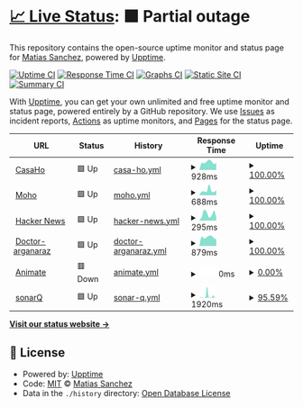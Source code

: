 # [📈 Live Status](https://demo.upptime.js.org): <!--live status--> **🟧 Partial outage**

This repository contains the open-source uptime monitor and status page for [Matias Sanchez](https://demo.upptime.js.org), powered by [Upptime](https://github.com/upptime/upptime).

[![Uptime CI](https://github.com/MatiasL13/status-page/workflows/Uptime%20CI/badge.svg)](https://github.com/MatiasL13/status-page/actions?query=workflow%3A%22Uptime+CI%22)
[![Response Time CI](https://github.com/MatiasL13/status-page/workflows/Response%20Time%20CI/badge.svg)](https://github.com/MatiasL13/status-page/actions?query=workflow%3A%22Response+Time+CI%22)
[![Graphs CI](https://github.com/MatiasL13/status-page/workflows/Graphs%20CI/badge.svg)](https://github.com/MatiasL13/status-page/actions?query=workflow%3A%22Graphs+CI%22)
[![Static Site CI](https://github.com/MatiasL13/status-page/workflows/Static%20Site%20CI/badge.svg)](https://github.com/MatiasL13/status-page/actions?query=workflow%3A%22Static+Site+CI%22)
[![Summary CI](https://github.com/MatiasL13/status-page/workflows/Summary%20CI/badge.svg)](https://github.com/MatiasL13/status-page/actions?query=workflow%3A%22Summary+CI%22)

With [Upptime](https://upptime.js.org), you can get your own unlimited and free uptime monitor and status page, powered entirely by a GitHub repository. We use [Issues](https://github.com/MatiasL13/status-page/issues) as incident reports, [Actions](https://github.com/MatiasL13/status-page/actions) as uptime monitors, and [Pages](https://demo.upptime.js.org) for the status page.

<!--start: status pages-->
<!-- This summary is generated by Upptime (https://github.com/upptime/upptime) -->
<!-- Do not edit this manually, your changes will be overwritten -->
<!-- prettier-ignore -->
| URL | Status | History | Response Time | Uptime |
| --- | ------ | ------- | ------------- | ------ |
| <img alt="" src="https://favicons.githubusercontent.com/www.intranet-casaho.com.ar" height="13"> [CasaHo](http://www.intranet-casaho.com.ar) | 🟩 Up | [casa-ho.yml](https://github.com/MatiasL13/status-page/commits/HEAD/history/casa-ho.yml) | <details><summary><img alt="Response time graph" src="./graphs/casa-ho/response-time-week.png" height="20"> 928ms</summary><br><a href="https://demo.upptime.js.org/history/casa-ho"><img alt="Response time 1673" src="https://img.shields.io/endpoint?url=https%3A%2F%2Fraw.githubusercontent.com%2FMatiasL13%2Fstatus-page%2FHEAD%2Fapi%2Fcasa-ho%2Fresponse-time.json"></a><br><a href="https://demo.upptime.js.org/history/casa-ho"><img alt="24-hour response time 755" src="https://img.shields.io/endpoint?url=https%3A%2F%2Fraw.githubusercontent.com%2FMatiasL13%2Fstatus-page%2FHEAD%2Fapi%2Fcasa-ho%2Fresponse-time-day.json"></a><br><a href="https://demo.upptime.js.org/history/casa-ho"><img alt="7-day response time 928" src="https://img.shields.io/endpoint?url=https%3A%2F%2Fraw.githubusercontent.com%2FMatiasL13%2Fstatus-page%2FHEAD%2Fapi%2Fcasa-ho%2Fresponse-time-week.json"></a><br><a href="https://demo.upptime.js.org/history/casa-ho"><img alt="30-day response time 684" src="https://img.shields.io/endpoint?url=https%3A%2F%2Fraw.githubusercontent.com%2FMatiasL13%2Fstatus-page%2FHEAD%2Fapi%2Fcasa-ho%2Fresponse-time-month.json"></a><br><a href="https://demo.upptime.js.org/history/casa-ho"><img alt="1-year response time 1673" src="https://img.shields.io/endpoint?url=https%3A%2F%2Fraw.githubusercontent.com%2FMatiasL13%2Fstatus-page%2FHEAD%2Fapi%2Fcasa-ho%2Fresponse-time-year.json"></a></details> | <details><summary><a href="https://demo.upptime.js.org/history/casa-ho">100.00%</a></summary><a href="https://demo.upptime.js.org/history/casa-ho"><img alt="All-time uptime 99.91%" src="https://img.shields.io/endpoint?url=https%3A%2F%2Fraw.githubusercontent.com%2FMatiasL13%2Fstatus-page%2FHEAD%2Fapi%2Fcasa-ho%2Fuptime.json"></a><br><a href="https://demo.upptime.js.org/history/casa-ho"><img alt="24-hour uptime 100.00%" src="https://img.shields.io/endpoint?url=https%3A%2F%2Fraw.githubusercontent.com%2FMatiasL13%2Fstatus-page%2FHEAD%2Fapi%2Fcasa-ho%2Fuptime-day.json"></a><br><a href="https://demo.upptime.js.org/history/casa-ho"><img alt="7-day uptime 100.00%" src="https://img.shields.io/endpoint?url=https%3A%2F%2Fraw.githubusercontent.com%2FMatiasL13%2Fstatus-page%2FHEAD%2Fapi%2Fcasa-ho%2Fuptime-week.json"></a><br><a href="https://demo.upptime.js.org/history/casa-ho"><img alt="30-day uptime 100.00%" src="https://img.shields.io/endpoint?url=https%3A%2F%2Fraw.githubusercontent.com%2FMatiasL13%2Fstatus-page%2FHEAD%2Fapi%2Fcasa-ho%2Fuptime-month.json"></a><br><a href="https://demo.upptime.js.org/history/casa-ho"><img alt="1-year uptime 99.91%" src="https://img.shields.io/endpoint?url=https%3A%2F%2Fraw.githubusercontent.com%2FMatiasL13%2Fstatus-page%2FHEAD%2Fapi%2Fcasa-ho%2Fuptime-year.json"></a></details>
| <img alt="" src="https://favicons.githubusercontent.com/www.intranet-moho.com.ar" height="13"> [Moho](http://www.intranet-moho.com.ar) | 🟩 Up | [moho.yml](https://github.com/MatiasL13/status-page/commits/HEAD/history/moho.yml) | <details><summary><img alt="Response time graph" src="./graphs/moho/response-time-week.png" height="20"> 688ms</summary><br><a href="https://demo.upptime.js.org/history/moho"><img alt="Response time 1427" src="https://img.shields.io/endpoint?url=https%3A%2F%2Fraw.githubusercontent.com%2FMatiasL13%2Fstatus-page%2FHEAD%2Fapi%2Fmoho%2Fresponse-time.json"></a><br><a href="https://demo.upptime.js.org/history/moho"><img alt="24-hour response time 617" src="https://img.shields.io/endpoint?url=https%3A%2F%2Fraw.githubusercontent.com%2FMatiasL13%2Fstatus-page%2FHEAD%2Fapi%2Fmoho%2Fresponse-time-day.json"></a><br><a href="https://demo.upptime.js.org/history/moho"><img alt="7-day response time 688" src="https://img.shields.io/endpoint?url=https%3A%2F%2Fraw.githubusercontent.com%2FMatiasL13%2Fstatus-page%2FHEAD%2Fapi%2Fmoho%2Fresponse-time-week.json"></a><br><a href="https://demo.upptime.js.org/history/moho"><img alt="30-day response time 536" src="https://img.shields.io/endpoint?url=https%3A%2F%2Fraw.githubusercontent.com%2FMatiasL13%2Fstatus-page%2FHEAD%2Fapi%2Fmoho%2Fresponse-time-month.json"></a><br><a href="https://demo.upptime.js.org/history/moho"><img alt="1-year response time 1427" src="https://img.shields.io/endpoint?url=https%3A%2F%2Fraw.githubusercontent.com%2FMatiasL13%2Fstatus-page%2FHEAD%2Fapi%2Fmoho%2Fresponse-time-year.json"></a></details> | <details><summary><a href="https://demo.upptime.js.org/history/moho">100.00%</a></summary><a href="https://demo.upptime.js.org/history/moho"><img alt="All-time uptime 99.91%" src="https://img.shields.io/endpoint?url=https%3A%2F%2Fraw.githubusercontent.com%2FMatiasL13%2Fstatus-page%2FHEAD%2Fapi%2Fmoho%2Fuptime.json"></a><br><a href="https://demo.upptime.js.org/history/moho"><img alt="24-hour uptime 100.00%" src="https://img.shields.io/endpoint?url=https%3A%2F%2Fraw.githubusercontent.com%2FMatiasL13%2Fstatus-page%2FHEAD%2Fapi%2Fmoho%2Fuptime-day.json"></a><br><a href="https://demo.upptime.js.org/history/moho"><img alt="7-day uptime 100.00%" src="https://img.shields.io/endpoint?url=https%3A%2F%2Fraw.githubusercontent.com%2FMatiasL13%2Fstatus-page%2FHEAD%2Fapi%2Fmoho%2Fuptime-week.json"></a><br><a href="https://demo.upptime.js.org/history/moho"><img alt="30-day uptime 100.00%" src="https://img.shields.io/endpoint?url=https%3A%2F%2Fraw.githubusercontent.com%2FMatiasL13%2Fstatus-page%2FHEAD%2Fapi%2Fmoho%2Fuptime-month.json"></a><br><a href="https://demo.upptime.js.org/history/moho"><img alt="1-year uptime 99.91%" src="https://img.shields.io/endpoint?url=https%3A%2F%2Fraw.githubusercontent.com%2FMatiasL13%2Fstatus-page%2FHEAD%2Fapi%2Fmoho%2Fuptime-year.json"></a></details>
| <img alt="" src="https://favicons.githubusercontent.com/news.ycombinator.com" height="13"> [Hacker News](https://news.ycombinator.com) | 🟩 Up | [hacker-news.yml](https://github.com/MatiasL13/status-page/commits/HEAD/history/hacker-news.yml) | <details><summary><img alt="Response time graph" src="./graphs/hacker-news/response-time-week.png" height="20"> 295ms</summary><br><a href="https://demo.upptime.js.org/history/hacker-news"><img alt="Response time 270" src="https://img.shields.io/endpoint?url=https%3A%2F%2Fraw.githubusercontent.com%2FMatiasL13%2Fstatus-page%2FHEAD%2Fapi%2Fhacker-news%2Fresponse-time.json"></a><br><a href="https://demo.upptime.js.org/history/hacker-news"><img alt="24-hour response time 314" src="https://img.shields.io/endpoint?url=https%3A%2F%2Fraw.githubusercontent.com%2FMatiasL13%2Fstatus-page%2FHEAD%2Fapi%2Fhacker-news%2Fresponse-time-day.json"></a><br><a href="https://demo.upptime.js.org/history/hacker-news"><img alt="7-day response time 295" src="https://img.shields.io/endpoint?url=https%3A%2F%2Fraw.githubusercontent.com%2FMatiasL13%2Fstatus-page%2FHEAD%2Fapi%2Fhacker-news%2Fresponse-time-week.json"></a><br><a href="https://demo.upptime.js.org/history/hacker-news"><img alt="30-day response time 277" src="https://img.shields.io/endpoint?url=https%3A%2F%2Fraw.githubusercontent.com%2FMatiasL13%2Fstatus-page%2FHEAD%2Fapi%2Fhacker-news%2Fresponse-time-month.json"></a><br><a href="https://demo.upptime.js.org/history/hacker-news"><img alt="1-year response time 270" src="https://img.shields.io/endpoint?url=https%3A%2F%2Fraw.githubusercontent.com%2FMatiasL13%2Fstatus-page%2FHEAD%2Fapi%2Fhacker-news%2Fresponse-time-year.json"></a></details> | <details><summary><a href="https://demo.upptime.js.org/history/hacker-news">100.00%</a></summary><a href="https://demo.upptime.js.org/history/hacker-news"><img alt="All-time uptime 99.95%" src="https://img.shields.io/endpoint?url=https%3A%2F%2Fraw.githubusercontent.com%2FMatiasL13%2Fstatus-page%2FHEAD%2Fapi%2Fhacker-news%2Fuptime.json"></a><br><a href="https://demo.upptime.js.org/history/hacker-news"><img alt="24-hour uptime 100.00%" src="https://img.shields.io/endpoint?url=https%3A%2F%2Fraw.githubusercontent.com%2FMatiasL13%2Fstatus-page%2FHEAD%2Fapi%2Fhacker-news%2Fuptime-day.json"></a><br><a href="https://demo.upptime.js.org/history/hacker-news"><img alt="7-day uptime 100.00%" src="https://img.shields.io/endpoint?url=https%3A%2F%2Fraw.githubusercontent.com%2FMatiasL13%2Fstatus-page%2FHEAD%2Fapi%2Fhacker-news%2Fuptime-week.json"></a><br><a href="https://demo.upptime.js.org/history/hacker-news"><img alt="30-day uptime 98.83%" src="https://img.shields.io/endpoint?url=https%3A%2F%2Fraw.githubusercontent.com%2FMatiasL13%2Fstatus-page%2FHEAD%2Fapi%2Fhacker-news%2Fuptime-month.json"></a><br><a href="https://demo.upptime.js.org/history/hacker-news"><img alt="1-year uptime 99.90%" src="https://img.shields.io/endpoint?url=https%3A%2F%2Fraw.githubusercontent.com%2FMatiasL13%2Fstatus-page%2FHEAD%2Fapi%2Fhacker-news%2Fuptime-year.json"></a></details>
| <img alt="" src="https://favicons.githubusercontent.com/www.doctor-arganaraz.com.ar" height="13"> [Doctor-arganaraz](http://www.doctor-arganaraz.com.ar) | 🟩 Up | [doctor-arganaraz.yml](https://github.com/MatiasL13/status-page/commits/HEAD/history/doctor-arganaraz.yml) | <details><summary><img alt="Response time graph" src="./graphs/doctor-arganaraz/response-time-week.png" height="20"> 879ms</summary><br><a href="https://demo.upptime.js.org/history/doctor-arganaraz"><img alt="Response time 1707" src="https://img.shields.io/endpoint?url=https%3A%2F%2Fraw.githubusercontent.com%2FMatiasL13%2Fstatus-page%2FHEAD%2Fapi%2Fdoctor-arganaraz%2Fresponse-time.json"></a><br><a href="https://demo.upptime.js.org/history/doctor-arganaraz"><img alt="24-hour response time 833" src="https://img.shields.io/endpoint?url=https%3A%2F%2Fraw.githubusercontent.com%2FMatiasL13%2Fstatus-page%2FHEAD%2Fapi%2Fdoctor-arganaraz%2Fresponse-time-day.json"></a><br><a href="https://demo.upptime.js.org/history/doctor-arganaraz"><img alt="7-day response time 879" src="https://img.shields.io/endpoint?url=https%3A%2F%2Fraw.githubusercontent.com%2FMatiasL13%2Fstatus-page%2FHEAD%2Fapi%2Fdoctor-arganaraz%2Fresponse-time-week.json"></a><br><a href="https://demo.upptime.js.org/history/doctor-arganaraz"><img alt="30-day response time 640" src="https://img.shields.io/endpoint?url=https%3A%2F%2Fraw.githubusercontent.com%2FMatiasL13%2Fstatus-page%2FHEAD%2Fapi%2Fdoctor-arganaraz%2Fresponse-time-month.json"></a><br><a href="https://demo.upptime.js.org/history/doctor-arganaraz"><img alt="1-year response time 1707" src="https://img.shields.io/endpoint?url=https%3A%2F%2Fraw.githubusercontent.com%2FMatiasL13%2Fstatus-page%2FHEAD%2Fapi%2Fdoctor-arganaraz%2Fresponse-time-year.json"></a></details> | <details><summary><a href="https://demo.upptime.js.org/history/doctor-arganaraz">100.00%</a></summary><a href="https://demo.upptime.js.org/history/doctor-arganaraz"><img alt="All-time uptime 96.79%" src="https://img.shields.io/endpoint?url=https%3A%2F%2Fraw.githubusercontent.com%2FMatiasL13%2Fstatus-page%2FHEAD%2Fapi%2Fdoctor-arganaraz%2Fuptime.json"></a><br><a href="https://demo.upptime.js.org/history/doctor-arganaraz"><img alt="24-hour uptime 100.00%" src="https://img.shields.io/endpoint?url=https%3A%2F%2Fraw.githubusercontent.com%2FMatiasL13%2Fstatus-page%2FHEAD%2Fapi%2Fdoctor-arganaraz%2Fuptime-day.json"></a><br><a href="https://demo.upptime.js.org/history/doctor-arganaraz"><img alt="7-day uptime 100.00%" src="https://img.shields.io/endpoint?url=https%3A%2F%2Fraw.githubusercontent.com%2FMatiasL13%2Fstatus-page%2FHEAD%2Fapi%2Fdoctor-arganaraz%2Fuptime-week.json"></a><br><a href="https://demo.upptime.js.org/history/doctor-arganaraz"><img alt="30-day uptime 99.51%" src="https://img.shields.io/endpoint?url=https%3A%2F%2Fraw.githubusercontent.com%2FMatiasL13%2Fstatus-page%2FHEAD%2Fapi%2Fdoctor-arganaraz%2Fuptime-month.json"></a><br><a href="https://demo.upptime.js.org/history/doctor-arganaraz"><img alt="1-year uptime 96.79%" src="https://img.shields.io/endpoint?url=https%3A%2F%2Fraw.githubusercontent.com%2FMatiasL13%2Fstatus-page%2FHEAD%2Fapi%2Fdoctor-arganaraz%2Fuptime-year.json"></a></details>
| <img alt="" src="https://favicons.githubusercontent.com/animatesrlsistema.com.ar" height="13"> [Animate](http://animatesrlsistema.com.ar) | 🟥 Down | [animate.yml](https://github.com/MatiasL13/status-page/commits/HEAD/history/animate.yml) | <details><summary><img alt="Response time graph" src="./graphs/animate/response-time-week.png" height="20"> 0ms</summary><br><a href="https://demo.upptime.js.org/history/animate"><img alt="Response time 22900" src="https://img.shields.io/endpoint?url=https%3A%2F%2Fraw.githubusercontent.com%2FMatiasL13%2Fstatus-page%2FHEAD%2Fapi%2Fanimate%2Fresponse-time.json"></a><br><a href="https://demo.upptime.js.org/history/animate"><img alt="24-hour response time 0" src="https://img.shields.io/endpoint?url=https%3A%2F%2Fraw.githubusercontent.com%2FMatiasL13%2Fstatus-page%2FHEAD%2Fapi%2Fanimate%2Fresponse-time-day.json"></a><br><a href="https://demo.upptime.js.org/history/animate"><img alt="7-day response time 0" src="https://img.shields.io/endpoint?url=https%3A%2F%2Fraw.githubusercontent.com%2FMatiasL13%2Fstatus-page%2FHEAD%2Fapi%2Fanimate%2Fresponse-time-week.json"></a><br><a href="https://demo.upptime.js.org/history/animate"><img alt="30-day response time 0" src="https://img.shields.io/endpoint?url=https%3A%2F%2Fraw.githubusercontent.com%2FMatiasL13%2Fstatus-page%2FHEAD%2Fapi%2Fanimate%2Fresponse-time-month.json"></a><br><a href="https://demo.upptime.js.org/history/animate"><img alt="1-year response time 22900" src="https://img.shields.io/endpoint?url=https%3A%2F%2Fraw.githubusercontent.com%2FMatiasL13%2Fstatus-page%2FHEAD%2Fapi%2Fanimate%2Fresponse-time-year.json"></a></details> | <details><summary><a href="https://demo.upptime.js.org/history/animate">0.00%</a></summary><a href="https://demo.upptime.js.org/history/animate"><img alt="All-time uptime 0.00%" src="https://img.shields.io/endpoint?url=https%3A%2F%2Fraw.githubusercontent.com%2FMatiasL13%2Fstatus-page%2FHEAD%2Fapi%2Fanimate%2Fuptime.json"></a><br><a href="https://demo.upptime.js.org/history/animate"><img alt="24-hour uptime 0.00%" src="https://img.shields.io/endpoint?url=https%3A%2F%2Fraw.githubusercontent.com%2FMatiasL13%2Fstatus-page%2FHEAD%2Fapi%2Fanimate%2Fuptime-day.json"></a><br><a href="https://demo.upptime.js.org/history/animate"><img alt="7-day uptime 0.00%" src="https://img.shields.io/endpoint?url=https%3A%2F%2Fraw.githubusercontent.com%2FMatiasL13%2Fstatus-page%2FHEAD%2Fapi%2Fanimate%2Fuptime-week.json"></a><br><a href="https://demo.upptime.js.org/history/animate"><img alt="30-day uptime 1.38%" src="https://img.shields.io/endpoint?url=https%3A%2F%2Fraw.githubusercontent.com%2FMatiasL13%2Fstatus-page%2FHEAD%2Fapi%2Fanimate%2Fuptime-month.json"></a><br><a href="https://demo.upptime.js.org/history/animate"><img alt="1-year uptime 0.00%" src="https://img.shields.io/endpoint?url=https%3A%2F%2Fraw.githubusercontent.com%2FMatiasL13%2Fstatus-page%2FHEAD%2Fapi%2Fanimate%2Fuptime-year.json"></a></details>
| <img alt="" src="https://favicons.githubusercontent.com/sonarqube.dev.securitize.io" height="13"> [sonarQ](https://sonarqube.dev.securitize.io) | 🟩 Up | [sonar-q.yml](https://github.com/MatiasL13/status-page/commits/HEAD/history/sonar-q.yml) | <details><summary><img alt="Response time graph" src="./graphs/sonar-q/response-time-week.png" height="20"> 1920ms</summary><br><a href="https://demo.upptime.js.org/history/sonar-q"><img alt="Response time 574" src="https://img.shields.io/endpoint?url=https%3A%2F%2Fraw.githubusercontent.com%2FMatiasL13%2Fstatus-page%2FHEAD%2Fapi%2Fsonar-q%2Fresponse-time.json"></a><br><a href="https://demo.upptime.js.org/history/sonar-q"><img alt="24-hour response time 260" src="https://img.shields.io/endpoint?url=https%3A%2F%2Fraw.githubusercontent.com%2FMatiasL13%2Fstatus-page%2FHEAD%2Fapi%2Fsonar-q%2Fresponse-time-day.json"></a><br><a href="https://demo.upptime.js.org/history/sonar-q"><img alt="7-day response time 1920" src="https://img.shields.io/endpoint?url=https%3A%2F%2Fraw.githubusercontent.com%2FMatiasL13%2Fstatus-page%2FHEAD%2Fapi%2Fsonar-q%2Fresponse-time-week.json"></a><br><a href="https://demo.upptime.js.org/history/sonar-q"><img alt="30-day response time 858" src="https://img.shields.io/endpoint?url=https%3A%2F%2Fraw.githubusercontent.com%2FMatiasL13%2Fstatus-page%2FHEAD%2Fapi%2Fsonar-q%2Fresponse-time-month.json"></a><br><a href="https://demo.upptime.js.org/history/sonar-q"><img alt="1-year response time 574" src="https://img.shields.io/endpoint?url=https%3A%2F%2Fraw.githubusercontent.com%2FMatiasL13%2Fstatus-page%2FHEAD%2Fapi%2Fsonar-q%2Fresponse-time-year.json"></a></details> | <details><summary><a href="https://demo.upptime.js.org/history/sonar-q">95.59%</a></summary><a href="https://demo.upptime.js.org/history/sonar-q"><img alt="All-time uptime 98.93%" src="https://img.shields.io/endpoint?url=https%3A%2F%2Fraw.githubusercontent.com%2FMatiasL13%2Fstatus-page%2FHEAD%2Fapi%2Fsonar-q%2Fuptime.json"></a><br><a href="https://demo.upptime.js.org/history/sonar-q"><img alt="24-hour uptime 100.00%" src="https://img.shields.io/endpoint?url=https%3A%2F%2Fraw.githubusercontent.com%2FMatiasL13%2Fstatus-page%2FHEAD%2Fapi%2Fsonar-q%2Fuptime-day.json"></a><br><a href="https://demo.upptime.js.org/history/sonar-q"><img alt="7-day uptime 95.59%" src="https://img.shields.io/endpoint?url=https%3A%2F%2Fraw.githubusercontent.com%2FMatiasL13%2Fstatus-page%2FHEAD%2Fapi%2Fsonar-q%2Fuptime-week.json"></a><br><a href="https://demo.upptime.js.org/history/sonar-q"><img alt="30-day uptime 98.98%" src="https://img.shields.io/endpoint?url=https%3A%2F%2Fraw.githubusercontent.com%2FMatiasL13%2Fstatus-page%2FHEAD%2Fapi%2Fsonar-q%2Fuptime-month.json"></a><br><a href="https://demo.upptime.js.org/history/sonar-q"><img alt="1-year uptime 98.93%" src="https://img.shields.io/endpoint?url=https%3A%2F%2Fraw.githubusercontent.com%2FMatiasL13%2Fstatus-page%2FHEAD%2Fapi%2Fsonar-q%2Fuptime-year.json"></a></details>

<!--end: status pages-->

[**Visit our status website →**](https://demo.upptime.js.org)

## 📄 License

- Powered by: [Upptime](https://github.com/upptime/upptime)
- Code: [MIT](./LICENSE) © [Matias Sanchez](https://demo.upptime.js.org)
- Data in the `./history` directory: [Open Database License](https://opendatacommons.org/licenses/odbl/1-0/)
